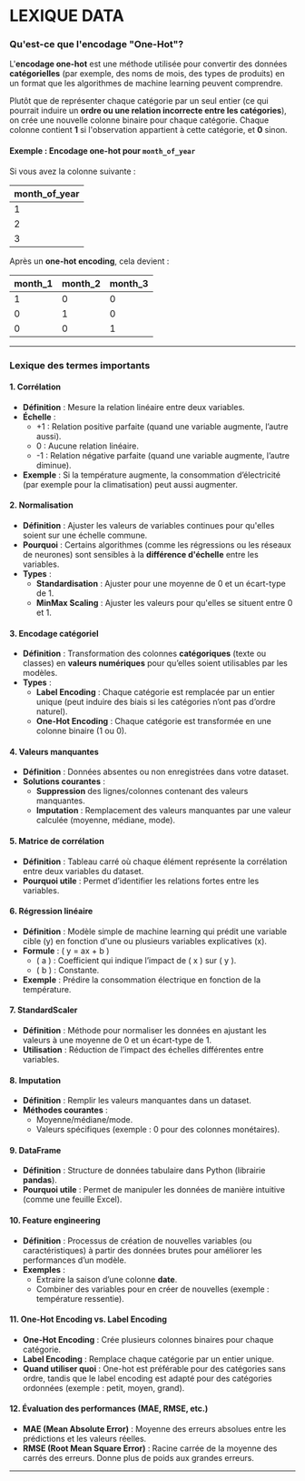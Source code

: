 
# LEXIQUE DATA

### **Qu'est-ce que l'encodage "One-Hot"?**

L'**encodage one-hot** est une méthode utilisée pour convertir des données **catégorielles** (par exemple, des noms de mois, des types de produits) en un format que les algorithmes de machine learning peuvent comprendre. 

Plutôt que de représenter chaque catégorie par un seul entier (ce qui pourrait induire un **ordre ou une relation incorrecte entre les catégories**), on crée une nouvelle colonne binaire pour chaque catégorie. Chaque colonne contient **1** si l'observation appartient à cette catégorie, et **0** sinon.

#### Exemple : Encodage one-hot pour `month_of_year`
Si vous avez la colonne suivante :

| month_of_year |
|---------------|
| 1             |
| 2             |
| 3             |

Après un **one-hot encoding**, cela devient :

| month_1 | month_2 | month_3 |
|---------|---------|---------|
| 1       | 0       | 0       |
| 0       | 1       | 0       |
| 0       | 0       | 1       |

---

### **Lexique des termes importants**

#### 1. **Corrélation**
   - **Définition** : Mesure la relation linéaire entre deux variables.
   - **Échelle** :
     - +1 : Relation positive parfaite (quand une variable augmente, l’autre aussi).
     - 0 : Aucune relation linéaire.
     - -1 : Relation négative parfaite (quand une variable augmente, l’autre diminue).
   - **Exemple** : Si la température augmente, la consommation d’électricité (par exemple pour la climatisation) peut aussi augmenter.

#### 2. **Normalisation**
   - **Définition** : Ajuster les valeurs de variables continues pour qu'elles soient sur une échelle commune.
   - **Pourquoi** : Certains algorithmes (comme les régressions ou les réseaux de neurones) sont sensibles à la **différence d'échelle** entre les variables.
   - **Types** :
     - **Standardisation** : Ajuster pour une moyenne de 0 et un écart-type de 1.
     - **MinMax Scaling** : Ajuster les valeurs pour qu'elles se situent entre 0 et 1.

#### 3. **Encodage catégoriel**
   - **Définition** : Transformation des colonnes **catégoriques** (texte ou classes) en **valeurs numériques** pour qu’elles soient utilisables par les modèles.
   - **Types** :
     - **Label Encoding** : Chaque catégorie est remplacée par un entier unique (peut induire des biais si les catégories n’ont pas d’ordre naturel).
     - **One-Hot Encoding** : Chaque catégorie est transformée en une colonne binaire (1 ou 0).

#### 4. **Valeurs manquantes**
   - **Définition** : Données absentes ou non enregistrées dans votre dataset.
   - **Solutions courantes** :
     - **Suppression** des lignes/colonnes contenant des valeurs manquantes.
     - **Imputation** : Remplacement des valeurs manquantes par une valeur calculée (moyenne, médiane, mode).

#### 5. **Matrice de corrélation**
   - **Définition** : Tableau carré où chaque élément représente la corrélation entre deux variables du dataset.
   - **Pourquoi utile** : Permet d’identifier les relations fortes entre les variables.

#### 6. **Régression linéaire**
   - **Définition** : Modèle simple de machine learning qui prédit une variable cible (y) en fonction d'une ou plusieurs variables explicatives (x).
   - **Formule** : \( y = ax + b \)
     - \( a \) : Coefficient qui indique l’impact de \( x \) sur \( y \).
     - \( b \) : Constante.
   - **Exemple** : Prédire la consommation électrique en fonction de la température.

#### 7. **StandardScaler**
   - **Définition** : Méthode pour normaliser les données en ajustant les valeurs à une moyenne de 0 et un écart-type de 1.
   - **Utilisation** : Réduction de l’impact des échelles différentes entre variables.

#### 8. **Imputation**
   - **Définition** : Remplir les valeurs manquantes dans un dataset.
   - **Méthodes courantes** :
     - Moyenne/médiane/mode.
     - Valeurs spécifiques (exemple : 0 pour des colonnes monétaires).

#### 9. **DataFrame**
   - **Définition** : Structure de données tabulaire dans Python (librairie **pandas**).
   - **Pourquoi utile** : Permet de manipuler les données de manière intuitive (comme une feuille Excel).

#### 10. **Feature engineering**
   - **Définition** : Processus de création de nouvelles variables (ou caractéristiques) à partir des données brutes pour améliorer les performances d’un modèle.
   - **Exemples** :
     - Extraire la saison d’une colonne **date**.
     - Combiner des variables pour en créer de nouvelles (exemple : température ressentie).

#### 11. **One-Hot Encoding vs. Label Encoding**
   - **One-Hot Encoding** : Crée plusieurs colonnes binaires pour chaque catégorie.
   - **Label Encoding** : Remplace chaque catégorie par un entier unique.
   - **Quand utiliser quoi** : One-hot est préférable pour des catégories sans ordre, tandis que le label encoding est adapté pour des catégories ordonnées (exemple : petit, moyen, grand).

#### 12. **Évaluation des performances (MAE, RMSE, etc.)**
   - **MAE (Mean Absolute Error)** : Moyenne des erreurs absolues entre les prédictions et les valeurs réelles.
   - **RMSE (Root Mean Square Error)** : Racine carrée de la moyenne des carrés des erreurs. Donne plus de poids aux grandes erreurs.

---

